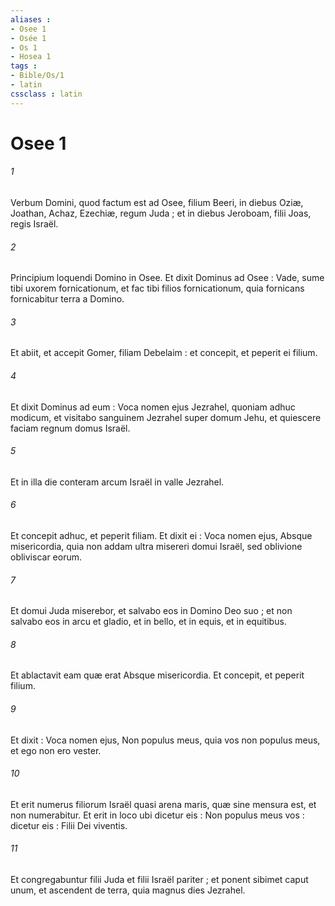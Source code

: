 ```yaml
---
aliases : 
- Osee 1
- Osée 1
- Os 1
- Hosea 1
tags : 
- Bible/Os/1
- latin
cssclass : latin
---
```


# Osee 1

###### 1
Verbum Domini, quod factum est ad Osee, filium Beeri, in diebus Oziæ, Joathan, Achaz, Ezechiæ, regum Juda ; et in diebus Jeroboam, filii Joas, regis Israël.
###### 2
Principium loquendi Domino in Osee. Et dixit Dominus ad Osee : Vade, sume tibi uxorem fornicationum, et fac tibi filios fornicationum, quia fornicans fornicabitur terra a Domino.
###### 3
Et abiit, et accepit Gomer, filiam Debelaim : et concepit, et peperit ei filium.
###### 4
Et dixit Dominus ad eum : Voca nomen ejus Jezrahel, quoniam adhuc modicum, et visitabo sanguinem Jezrahel super domum Jehu, et quiescere faciam regnum domus Israël.
###### 5
Et in illa die conteram arcum Israël in valle Jezrahel.
###### 6
Et concepit adhuc, et peperit filiam. Et dixit ei : Voca nomen ejus, Absque misericordia, quia non addam ultra misereri domui Israël, sed oblivione obliviscar eorum.
###### 7
Et domui Juda miserebor, et salvabo eos in Domino Deo suo ; et non salvabo eos in arcu et gladio, et in bello, et in equis, et in equitibus.
###### 8
Et ablactavit eam quæ erat Absque misericordia. Et concepit, et peperit filium.
###### 9
Et dixit : Voca nomen ejus, Non populus meus, quia vos non populus meus, et ego non ero vester.
###### 10
Et erit numerus filiorum Israël quasi arena maris, quæ sine mensura est, et non numerabitur. Et erit in loco ubi dicetur eis : Non populus meus vos : dicetur eis : Filii Dei viventis.
###### 11
Et congregabuntur filii Juda et filii Israël pariter ; et ponent sibimet caput unum, et ascendent de terra, quia magnus dies Jezrahel.
